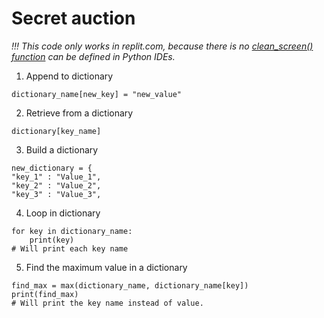 # Secret auction
_!!! This code only works in replit.com, because there is no [clean_screen() function](https://www.py4u.net/discuss/236233) can be defined in Python IDEs._

1. Append to dictionary
```commandline
dictionary_name[new_key] = "new_value"
```
2. Retrieve from a dictionary
```commandline
dictionary[key_name]
```
3. Build a dictionary
```commandline
new_dictionary = {
"key_1" : "Value_1",
"key_2" : "Value_2",
"key_3" : "Value_3",
```
4. Loop in dictionary
```commandline
for key in dictionary_name:
    print(key)
# Will print each key name
```

5. Find the maximum value in a dictionary
```commandline
find_max = max(dictionary_name, dictionary_name[key])
print(find_max)
# Will print the key name instead of value.
```